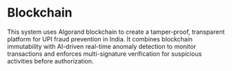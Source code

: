 # Blockchain
This system uses Algorand blockchain to create a tamper-proof, transparent platform for UPI fraud prevention in India. It combines blockchain immutability with AI-driven real-time anomaly detection to monitor transactions and enforces multi-signature verification for suspicious activities before authorization.
